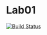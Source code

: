 # Lab01
[![Build Status](https://travis-ci.org/00557134/Lab01.svg?branch=master)](https://travis-ci.org/00557134/Lab01)